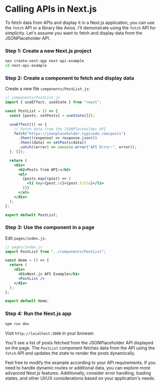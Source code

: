# Calling APIs in Next.js

To fetch data from APIs and display it in a Next.js application, you can use the `fetch` API or a library like Axios. I'll demonstrate using the `fetch` API for simplicity. Let's assume you want to fetch and display data from the JSONPlaceholder API.

### Step 1: Create a new Next.js project

```bash
npx create-next-app next-api-example
cd next-api-example
```

### Step 2: Create a component to fetch and display data

Create a new file `components/PostList.js`:

```jsx
// components/PostList.js
import { useEffect, useState } from "react";

const PostList = () => {
  const [posts, setPosts] = useState([]);

  useEffect(() => {
    // Fetch data from the JSONPlaceholder API
    fetch("https://jsonplaceholder.typicode.com/posts")
      .then((response) => response.json())
      .then((data) => setPosts(data))
      .catch((error) => console.error("API Error:", error));
  }, []);

  return (
    <div>
      <h2>Posts from API:</h2>
      <ul>
        {posts.map((post) => (
          <li key={post.id}>{post.title}</li>
        ))}
      </ul>
    </div>
  );
};

export default PostList;
```

### Step 3: Use the component in a page

Edit `pages/index.js`:

```jsx
// pages/index.js
import PostList from "../components/PostList";

const Home = () => {
  return (
    <div>
      <h1>Next.js API Example</h1>
      <PostList />
    </div>
  );
};

export default Home;
```

### Step 4: Run the Next.js app

```bash
npm run dev
```

Visit `http://localhost:3000` in your browser.

You'll see a list of posts fetched from the JSONPlaceholder API displayed on the page. The `PostList` component fetches data from the API using the `fetch` API and updates the state to render the posts dynamically.

Feel free to modify the example according to your API requirements. If you need to handle dynamic routes or additional data, you can explore more advanced Next.js features. Additionally, consider error handling, loading states, and other UI/UX considerations based on your application's needs.
